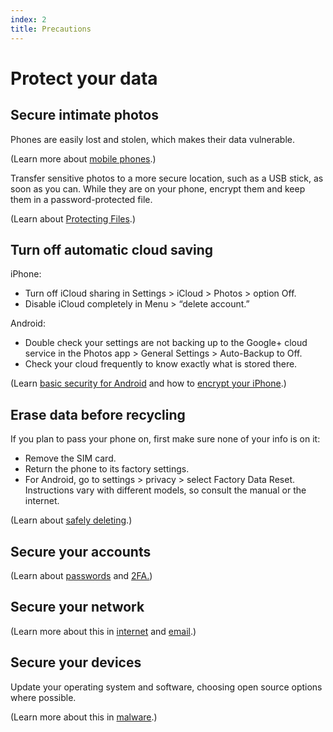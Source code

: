 ```yaml
---
index: 2
title: Precautions
---
```

# Protect your data

## Secure intimate photos 

Phones are easily lost and stolen, which makes their data vulnerable. 

(Learn more about [mobile phones](umbrella://communications/mobile-phones/beginner).)

Transfer sensitive photos to a more secure location, such as a USB stick, as soon as you can. While they are on your phone, encrypt them and keep them in a password-protected file.

(Learn about [Protecting Files](umbrella://information/protecting-files).)  

## Turn off automatic cloud saving  

iPhone: 

* Turn off iCloud sharing in Settings > iCloud > Photos > option Off. 
* Disable iCloud completely in Menu > “delete account.” 
    
Android: 

* Double check your settings are not backing up to the Google+ cloud service in the Photos app > General Settings > Auto-Backup to Off. 
* Check your cloud frequently to know exactly what is stored there.
    
(Learn [basic security for Android](umbrella://tools/other/s_android.md) and how to [encrypt your iPhone](umbrella://tools/encryption/s_encrypt-your-iphone.md).)

## Erase data before recycling  

If you plan to pass your phone on, first make sure none of your info is on it: 

*	Remove the SIM card. 
*	Return the phone to its factory settings. 
*	For Android, go to settings > privacy > select Factory Data Reset. Instructions vary with different models, so consult the manual or the internet.

(Learn about [safely deleting](umbrella://information/safely-deleting).)

## Secure your accounts

(Learn about [passwords](umbrella://information/passwords/beginner) and [2FA.](umbrella://information/passwords/advanced))

## Secure your network

(Learn more about this in [internet](umbrella://communications/the-internet/beginner) and [email](umbrella://communications/email/beginner).) 

## Secure your devices

Update your operating system and software, choosing open source options where possible. 

(Learn more about this in [malware](umbrella://information/malware/beginner).)